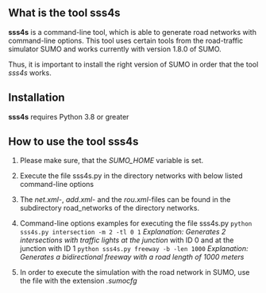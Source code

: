 ## What is the tool sss4s 

 **sss4s** is a command-line tool, which is able to generate road networks with command-line options. This tool uses certain tools from the road-traffic simulator SUMO and works currently with version 1.8.0 of SUMO.

 Thus, it is important to install the right version of SUMO in order that the tool *sss4s* works.

## Installation
**sss4s** requires Python 3.8 or greater

## How to use the tool sss4s

1. Please make sure, that the *SUMO_HOME* variable is set.

2. Execute the file sss4s.py in the directory networks with below listed
command-line options

3. The *net.xml*-, *add.xml*- and the *rou.xml*-files can be found in the subdirectory
road_networks of the directory networks.

4. Command-line options examples for executing the file sss4s.py
    ``` python sss4s.py intersection -m 2 -tl 0 1 ```
*Explanation: Generates 2 intersections with traffic lights at the junction*
with ID 0 and at the junction with ID 1
    ``` python sss4s.py freeway -b -len 1000 ```
*Explanation: Generates a bidirectional freeway with a road length
of 1000 meters*

5. In order to execute the simulation with the road network in SUMO, use the file with the
extension *.sumocfg*

